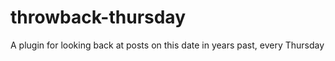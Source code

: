 throwback-thursday
==================

A plugin for looking back at posts on this date in years past, every Thursday
